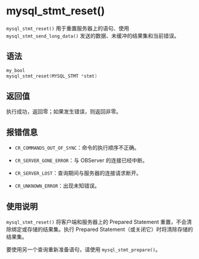 mysql_stmt_reset() 
=======================================

`mysql_stmt_reset()` 用于重置服务器上的语句、使用 `mysql_stmt_send_long_data()` 发送的数据、未缓冲的结果集和当前错误。

语法 
-----------------------

```c
my_bool
mysql_stmt_reset(MYSQL_STMT *stmt)
```



返回值 
------------------------

执行成功，返回零；如果发生错误，则返回非零。

报错信息 
-------------------------

* `CR_COMMANDS_OUT_OF_SYNC`：命令的执行顺序不正确。

  

* `CR_SERVER_GONE_ERROR`：与 OBServer 的连接已经中断。

  

* `CR_SERVER_LOST`：查询期间与服务器的连接请求断开。

  

* `CR_UNKNOWN_ERROR`：出现未知错误。

  




使用说明 
-------------------------

`mysql_stmt_reset()` 将客户端和服务器上的 Prepared Statement 重置，不会清除绑定或存储的结果集。执行 Prepared Statement（或关闭它）时将清除存储的结果集。

要使用另一个查询重新准备语句，请使用 `mysql_stmt_prepare()`。
